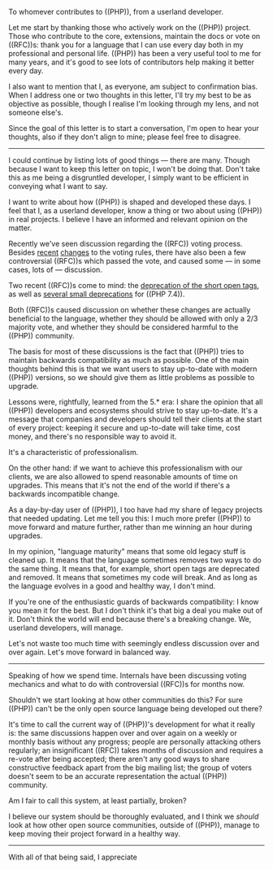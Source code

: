 To whomever contributes to ((PHP)), from a userland developer.

Let me start by thanking those who actively work on the ((PHP)) project. Those who contribute to the core, extensions, maintain the docs or vote on ((RFC))s: thank you for a language that I can use every day both in my professional and personal life. ((PHP)) has been a very useful tool to me for many years, and it's good to see lots of contributors help making it better every day.

I also want to mention that I, as everyone, am subject to confirmation bias. When I address one or two thoughts in this letter, I'll try my best to be as objective as possible, though I realise I'm looking through my lens, and not someone else's. 

Since the goal of this letter is to start a conversation, I'm open to hear your thoughts, also if they don't align to mine; please feel free to disagree.

---

I could continue by listing lots of good things — there are many. Though because I want to keep this letter on topic, I won't be doing that. Don't take this as me being a disgruntled developer, I simply want to be efficient in conveying what I want to say.

I want to write about how ((PHP)) is shaped and developed these days. I feel that I, as a userland developer, know a thing or two about using ((PHP)) in real projects. I believe I have an informed and relevant opinion on the matter.

Recently we've seen discussion regarding the ((RFC)) voting process. Besides [recent](*https://wiki.php.net/rfc/abolish-narrow-margins) [changes](*https://wiki.php.net/rfc/abolish-short-votes) to the voting rules, there have also been a few controversial ((RFC))s which passed the vote, and caused some — in some cases, lots of — discussion.

Two recent ((RFC))s come to mind: the [deprecation of the short open tags](*https://wiki.php.net/rfc/deprecate_php_short_tags), as well as [several small deprecations](*https://wiki.php.net/rfc/deprecations_php_7_4) for ((PHP 7.4)).

Both ((RFC))s caused discussion on whether these changes are actually beneficial to the language, whether they should be allowed with only a 2/3 majority vote, and whether they should be considered harmful to the ((PHP)) community.

The basis for most of these discussions is the fact that ((PHP)) tries to maintain backwards compatibility as much as possible. One of the main thoughts behind this is that we want users to stay up-to-date with modern ((PHP)) versions, so we should give them as little problems as possible to upgrade.

Lessons were, rightfully, learned from the 5.* era: I share the opinion that all ((PHP)) developers and ecosystems should strive to stay up-to-date. It's a message that companies and developers should tell their clients at the start of every project: keeping it secure and up-to-date will take time, cost money, and there's no responsible way to avoid it.

It's a characteristic of professionalism. 

On the other hand: if we want to achieve this professionalism with our clients, we are also allowed to spend reasonable amounts of time on upgrades. This means that it's not the end of the world if there's a backwards incompatible change. 

As a day-by-day user of ((PHP)), I too have had my share of legacy projects that needed updating. Let me tell you this: I much more prefer ((PHP)) to move forward and mature further, rather than me winning an hour during upgrades. 

In my opinion, "language maturity" means that some old legacy stuff is cleaned up. It means that the language sometimes removes two ways to do the same thing. It means that, for example, short open tags are deprecated and removed. It means that sometimes my code will break. And as long as the language evolves in a good and healthy way, I don't mind.

If you're one of the enthusiastic guards of backwards compatibility: I know you mean it for the best. But I don't think it's that big a deal you make out of it. Don't think the world will end because there's a breaking change. We, userland developers, will manage. 

Let's not waste too much time with seemingly endless discussion over and over again. Let's move forward in balanced way.

---

Speaking of how we spend time. Internals have been discussing voting mechanics and what to do with controversial ((RFC))s for months now. 

Shouldn't we start looking at how other communities do this? For sure ((PHP)) can't be the only open source language being developed out there? 

It's time to call the current way of ((PHP))'s development for what it really is: the same discussions happen over and over again on a weekly or monthly basis without any progress; people are personally attacking others regularly; an insignificant ((RFC)) takes months of discussion and requires a re-vote after being accepted; there aren't any good ways to share constructive feedback apart from the big mailing list; the group of voters doesn't seem to be an accurate representation the actual ((PHP)) community.

Am I fair to call this system, at least partially, broken?

I believe our system should be thoroughly evaluated, and I think we _should_ look at how other open source communities, outside of ((PHP)), manage to keep moving their project forward in a healthy way.

--- 

With all of that being said, I appreciate
